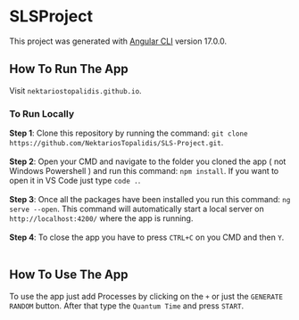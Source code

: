 # SLSProject

This project was generated with [Angular CLI](https://github.com/angular/angular-cli) version 17.0.0.

## How To Run The App 

Visit `nektariostopalidis.github.io`.

### To Run Locally

<b>Step 1</b>: Clone this repository by running the command: `git clone https://github.com/NektariosTopalidis/SLS-Project.git`.  <br><br>
<b>Step 2</b>: Open your CMD and navigate to the folder you cloned the app ( not Windows Powershell ) and run this command: `npm install`. If you want to open it in VS Code just type `code .`.  <br><br>
<b>Step 3</b>: Once all the packages have been installed you run this command: `ng serve --open`. This command will automatically start a local server on `http://localhost:4200/` where the app is running.   <br><br>
<b>Step 4</b>: To close the app you have to press `CTRL+C` on you CMD and then `Y`.  <br><br>
 
## How To Use The App

To use the app just add Processes by clicking on the `+` or just the `GENERATE RANDOM` button. After that type the `Quantum Time` and press `START`.
